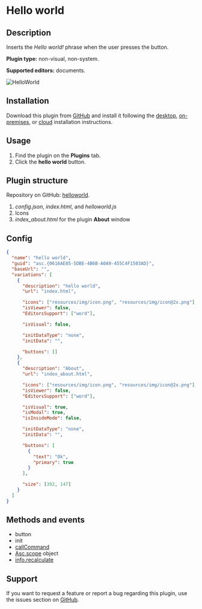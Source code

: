 # Hello world

## Description

Inserts the *Hello world!* phrase when the user presses the button.

**Plugin type:** non-visual, non-system.

**Supported editors:** documents.

![HelloWorld](/assets/images/plugins/gifs/hello-world.gif)

## Installation

Download this plugin from [GitHub](https://github.com/ONLYOFFICE/sdkjs-plugins/tree/master/helloworld) and install it following the [desktop](../installing/onlyoffice-desktop-editors.md), [on-premises](../installing/onlyoffice-docs-on-premises.md), or [cloud](../installing/onlyoffice-cloud.md) installation instructions.

## Usage

1. Find the plugin on the **Plugins** tab.
2. Click the **hello world** button.

## Plugin structure

Repository on GitHub: [helloworld](https://github.com/ONLYOFFICE/sdkjs-plugins/tree/master/helloworld).

1. *config.json*, *index.html*, and *helloworld.js*
2. Icons
3. *index\_about.html* for the plugin **About** window

## Config

``` json
{
  "name": "hello world",
  "guid": "asc.{0616AE85-5DBE-4B6B-A0A9-455C4F1503AD}",
  "baseUrl": "",
  "variations": [
    {
      "description": "hello world",
      "url": "index.html",

      "icons": ["resources/img/icon.png", "resources/img/icon@2x.png"],
      "isViewer": false,
      "EditorsSupport": ["word"],

      "isVisual": false,

      "initDataType": "none",
      "initData": "",

      "buttons": []
    },
    {
      "description": "About",
      "url": "index_about.html",

      "icons": ["resources/img/icon.png", "resources/img/icon@2x.png"],
      "isViewer": false,
      "EditorsSupport": ["word"],

      "isVisual": true,
      "isModal": true,
      "isInsideMode": false,

      "initDataType": "none",
      "initData": "",

      "buttons": [
        {
          "text": "Ok",
          "primary": true
        }
      ],

      "size": [392, 147]
    }
  ]
}
```

## Methods and events

- button
- init
- [callCommand](../../interacting-with-editors/methods/text-document-api/Plugin/Methods/callCommand.md)
- [Asc.scope](../../interacting-with-editors/overview/how-to-call-commands.md#ascscope-object) object
- [info.recalculate](../../interacting-with-editors/overview/how-to-call-commands.md#recalculate)

## Support

If you want to request a feature or report a bug regarding this plugin, use the issues section on [GitHub](https://github.com/ONLYOFFICE/sdkjs-plugins/issues).
